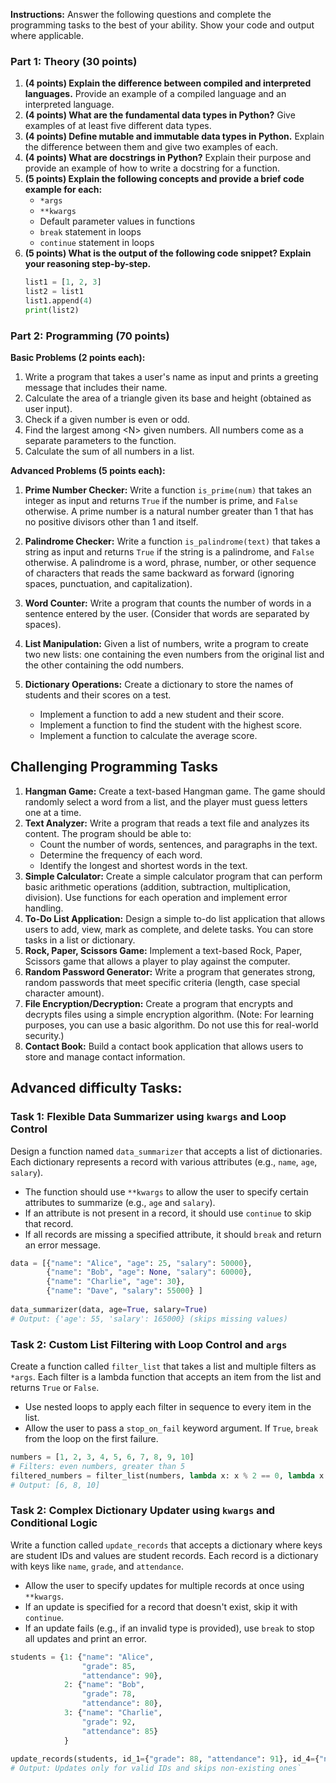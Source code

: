 **Instructions:**  Answer the following questions and complete the programming tasks to the best of your ability. Show your code and output where applicable. 

### Part 1: Theory (30 points)

1. **(4 points) Explain the difference between compiled and interpreted languages.** Provide an example of a compiled language and an interpreted language.
2. **(4 points) What are the fundamental data types in Python?** Give examples of at least five different data types. 
3. **(4 points) Define mutable and immutable data types in Python.** Explain the difference between them and give two examples of each.
4. **(4 points)  What are docstrings in Python?** Explain their purpose and provide an example of how to write a docstring for a function. 
5. **(5 points)  Explain the following concepts and provide a brief code example for each:**
    * `*args`
    * `**kwargs`
    * Default parameter values in functions
    * `break` statement in loops
    * `continue` statement in loops
6. **(5 points) What is the output of the following code snippet? Explain your reasoning step-by-step.**
   ```python
   list1 = [1, 2, 3]
   list2 = list1
   list1.append(4) 
   print(list2)
   ```

### Part 2: Programming (70 points)

**Basic Problems (2 points each):**

1. Write a program that takes a user's name as input and prints a greeting message that includes their name. 
2. Calculate the area of a triangle given its base and height (obtained as user input).
3. Check if a given number is even or odd.
4. Find the largest among \<N> given numbers. All numbers come as a separate parameters to the function. 
5. Calculate the sum of all numbers in a list.

**Advanced Problems (5 points each):**

1. **Prime Number Checker:** Write a function `is_prime(num)` that takes an integer as input and returns `True` if the number is prime, and `False` otherwise. A prime number is a natural number greater than 1 that has no positive divisors other than 1 and itself. 

2. **Palindrome Checker:** Write a function `is_palindrome(text)` that takes a string as input and returns `True` if the string is a palindrome, and `False` otherwise. A palindrome is a word, phrase, number, or other sequence of characters that reads the same backward as forward (ignoring spaces, punctuation, and capitalization). 

3. **Word Counter:** Write a program that counts the number of words in a sentence entered by the user. (Consider that words are separated by spaces).

4. **List Manipulation:** Given a list of numbers, write a program to create two new lists: one containing the even numbers from the original list and the other containing the odd numbers.

5. **Dictionary Operations:** Create a dictionary to store the names of students and their scores on a test.  
    *  Implement a function to add a new student and their score. 
    *  Implement a function to find the student with the highest score.
    *  Implement a function to calculate the average score.

## Challenging Programming Tasks

1. **Hangman Game:** Create a text-based Hangman game. The game should randomly select a word from a list, and the player must guess letters one at a time. 
2. **Text Analyzer:** Write a program that reads a text file and analyzes its content. The program should be able to:
    *  Count the number of words, sentences, and paragraphs in the text. 
    *  Determine the frequency of each word.
    *  Identify the longest and shortest words in the text.
3. **Simple Calculator:** Create a simple calculator program that can perform basic arithmetic operations (addition, subtraction, multiplication, division).  Use functions for each operation and implement error handling.
4. **To-Do List Application:** Design a simple to-do list application that allows users to add, view, mark as complete, and delete tasks. You can store tasks in a list or dictionary. 
5. **Rock, Paper, Scissors Game:** Implement a text-based Rock, Paper, Scissors game that allows a player to play against the computer.
6. **Random Password Generator:** Write a program that generates strong, random passwords that meet specific criteria (length, case special character amount). 
7. **File Encryption/Decryption:** Create a program that encrypts and decrypts files using a simple encryption algorithm.  (Note: For learning purposes, you can use a basic algorithm. Do not use this for real-world security.)
8. **Contact Book:** Build a contact book application that allows users to store and manage contact information. 

## Advanced difficulty Tasks:
### Task 1: Flexible Data Summarizer using `kwargs` and Loop Control

Design a function named `data_summarizer` that accepts a list of dictionaries. Each dictionary represents a record with various attributes (e.g., `name`, `age`, `salary`).

- The function should use `**kwargs` to allow the user to specify certain attributes to summarize (e.g., `age` and `salary`).
- If an attribute is not present in a record, it should use `continue` to skip that record.
- If all records are missing a specified attribute, it should `break` and return an error message.

```python
data = [{"name": "Alice", "age": 25, "salary": 50000},       
		{"name": "Bob", "age": None, "salary": 60000},     
		{"name": "Charlie", "age": 30},     
		{"name": "Dave", "salary": 55000} ]  
		
data_summarizer(data, age=True, salary=True) 
# Output: {'age': 55, 'salary': 165000} (skips missing values)
```


### Task 2: Custom List Filtering with Loop Control and `args`

Create a function called `filter_list` that takes a list and multiple filters as `*args`. Each filter is a lambda function that accepts an item from the list and returns `True` or `False`.

- Use nested loops to apply each filter in sequence to every item in the list.
- Allow the user to pass a `stop_on_fail` keyword argument. If `True`, `break` from the loop on the first failure.

```python
numbers = [1, 2, 3, 4, 5, 6, 7, 8, 9, 10]  
# Filters: even numbers, greater than 5 
filtered_numbers = filter_list(numbers, lambda x: x % 2 == 0, lambda x: x > 5, stop_on_fail=False) 
# Output: [6, 8, 10]
```

### Task 2: Complex Dictionary Updater using `kwargs` and Conditional Logic

Write a function called `update_records` that accepts a dictionary where keys are student IDs and values are student records. Each record is a dictionary with keys like `name`, `grade`, and `attendance`.

- Allow the user to specify updates for multiple records at once using `**kwargs`.
- If an update is specified for a record that doesn't exist, skip it with `continue`.
- If an update fails (e.g., if an invalid type is provided), use `break` to stop all updates and print an error.

```python
students = {1: {"name": "Alice", 
				"grade": 85, 
				"attendance": 90},     
			2: {"name": "Bob", 
				"grade": 78, 
				"attendance": 80},     
			3: {"name": "Charlie", 
				"grade": 92, 
				"attendance": 85} 
			}  
	
update_records(students, id_1={"grade": 88, "attendance": 91}, id_4={"name": "David"})  
# Output: Updates only for valid IDs and skips non-existing ones`
```
